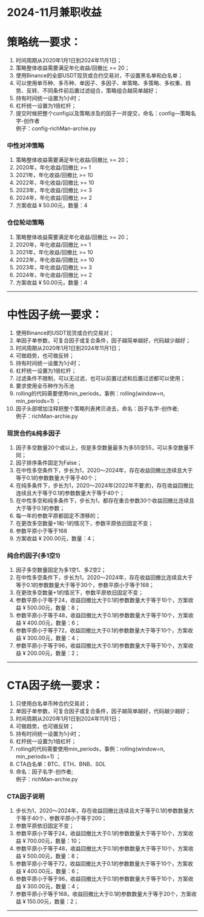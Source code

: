 # 2024-11月兼职收益

# 策略统一要求：
1. 时间周期从2020年1月1日到2024年11月1日；
2. 策略整体收益需要满足年化收益/回撤比 >= 20；
3. 使用Binance的全部USDT现货或合约交易对，不设置黑名单和白名单；
4. 可以使用单币种、多币种、单因子、多因子、单策略、多策略、多权重、趋势、反转、不同条件前后置过滤组合，策略组合越简单越好；
5. 持有时间统一设置为1小时；
6. 杠杆统一设置为1倍杠杆；
7. 提交时候把整个config以及策略涉及的因子一并提交，命名：config—策略名字-创作者<br>例子：config-richMan-archie.py

### 中性对冲策略
1. 策略整体收益需要满足年化收益/回撤比 >= 20；
1. 2020年，年化收益/回撤比 >= 1
2. 2021年，年化收益/回撤比 >= 10
3. 2022年，年化收益/回撤比 >= 10
4. 2023年，年化收益/回撤比 >= 3
5. 2024年，年化收益/回撤比 >= 2
6. 方案收益 ¥ 50.00元，数量：4

### 仓位轮动策略
1. 策略整体收益需要满足年化收益/回撤比 >= 20；
1. 2020年，年化收益/回撤比 >= 1
2. 2021年，年化收益/回撤比 >= 10
3. 2022年，年化收益/回撤比 >= 10
4. 2023年，年化收益/回撤比 >= 3
5. 2024年，年化收益/回撤比 >= 2
6. 方案收益 ¥ 50.00元，数量：4

---

# 中性因子统一要求：
1. 使用Binance的USDT现货或合约交易对；
2. 单因子单参数，可复合因子或复合条件，因子越简单越好，代码越少越好；
3. 时间周期从2020年1月1日到2024年11月1日；
4. 可做趋势，也可做反转；
5. 持有时间统一设置为1小时；
6. 杠杆统一设置为1倍杠杆；
7. 过滤条件不限制，可以无过滤，也可以前置过滤和后置过滤都可以使用；
8. 要求使用全币种作为币池
9. rolling的代码需要使用min_periods，事例：rolling(window=n, min_periods=1) ；
10. 因子头部增加注释把整个策略列表拷贝进去，命名：因子名字-创作者;<br>例子：richMan-archie.py

### 现货合约&纯多因子
1. 因子多空数量20个或以上，但是多空数量最多为多55空55，可以多空数量不同；
2. 因子排序条件固定为False；
3. 在中性多空条件下，步长为1，2020～2024年，存在收益回撤比连续且大于等于0.1的参数数量大于等于40个；
4. 在纯多条件下，步长为1，2020～2024年(2022年不要求)，存在收益回撤比连续且大于等于0.1的参数数量大于等于40个；
5. 在中性多空和纯多条件下，步长为1，都存在重合参数30个收益回撤比连续且大于等于0.1的参数；
6. 每一年的参数平原都固定不漂移的；
7. 在更改多空数量+1和-1的情况下，参数平原依旧固定不变；
8. 参数平原小于等于168
9. 方案收益 ¥ 200.00元，数量：4；

### 纯合约因子(多1空1)
1. 因子多空数量固定为多1空1、多2空2；
2. 在中性多空条件下，步长为1，2020～2024年，存在收益回撤比连续且大于等于0.1的参数数量大于等于30个，参数平原小于等于168；
3. 在更改多空数量+1的情况下，参数平原依旧固定不变；
4. 参数平原小于等于24，收益回撤比大于0.1的参数数量大于等于10个，方案收益 ¥ 500.00元，数量：8；
5. 参数平原小于等于48，收益回撤比大于0.1的参数数量大于等于10个，方案收益 ¥ 400.00元，数量：6；
6. 参数平原小于等于72，收益回撤比大于0.1的参数数量大于等于10个，方案收益 ¥ 300.00元，数量：4；
7. 参数平原小于等于96，收益回撤比大于0.1的参数数量大于等于10个，方案收益 ¥ 200.00元，数量：2；

---

# CTA因子统一要求：
1. 只使用白名单币种合约交易对；
2. 单因子单参数，可复合因子或复合条件，因子越简单越好，代码越少越好；
3. 时间周期从2020年1月1日到2024年11月1日；
4. 可做趋势，也可做反转；
5. 持有时间统一设置为1小时；
6. 杠杆统一设置为1倍杠杆；
9. rolling的代码需要使用min_periods，事例：rolling(window=n, min_periods=1) ；
10. CTA白名单：BTC、ETH、BNB、SOL
11. 命名：因子名字-创作者;<br>例子：richMan-archie.py

### CTA因子说明
1. 步长为1，2020～2024年，存在收益回撤比连续且大于等于0.1的参数数量大于等于40个，参数平原小于等于200；
3. 参数平原依旧固定不变；
4. 参数平原小于等于24，收益回撤比大于0.1的参数数量大于等于10个，方案收益 ¥ 700.00元，数量：10；
5. 参数平原小于等于48，收益回撤比大于0.1的参数数量大于等于10个，方案收益 ¥ 500.00元，数量：8；
6. 参数平原小于等于72，收益回撤比大于0.1的参数数量大于等于10个，方案收益 ¥ 400.00元，数量：6；
7. 参数平原小于等于96，收益回撤比大于0.1的参数数量大于等于10个，方案收益 ¥ 300.00元，数量：4；
8. 参数平原小于等于168，收益回撤比大于0.1的参数数量大于等于20个，方案收益 ¥ 150.00元，数量：2；

---
